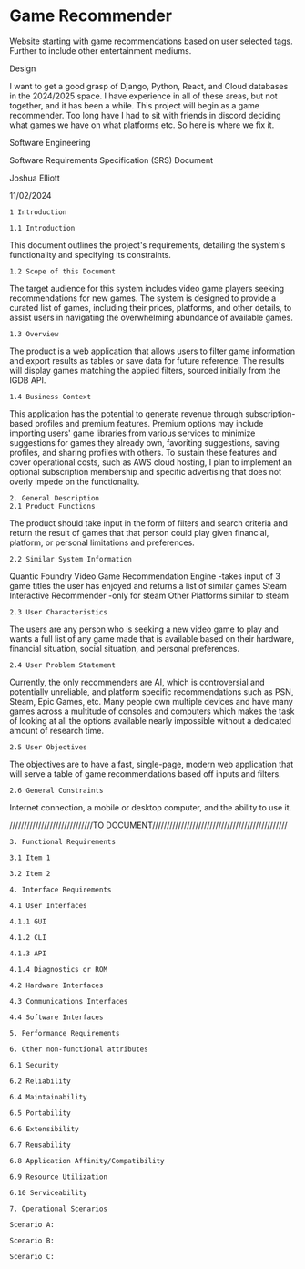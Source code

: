 # Game Recommender
Website starting with game recommendations based on user selected tags. Further to include other entertainment mediums.

Design

I want to get a good grasp of Django, Python, React, and Cloud databases in the 2024/2025 space. I have experience in all of these areas, but not together, and it has been a while. This project will begin as a game recommender. Too long have I had to sit with friends in discord deciding what games we have on what platforms etc. So here is where we fix it.

Software Engineering 

Software Requirements Specification (SRS) Document

Joshua Elliott

11/02/2024

	1 Introduction

	1.1 Introduction

This document outlines the project's requirements, detailing the system's functionality and specifying its constraints.

	1.2 Scope of this Document
The target audience for this system includes video game players seeking recommendations for new games. The system is designed to provide a curated list of games, including their prices, platforms, and other details, to assist users in navigating the overwhelming abundance of available games.

	1.3 Overview
The product is a web application that allows users to filter game information and export results as tables or save data for future reference. The results will display games matching the applied filters, sourced initially from the IGDB API. 

	1.4 Business Context
This application has the potential to generate revenue through subscription-based profiles and premium features. Premium options may include importing users' game libraries from various services to minimize suggestions for games they already own, favoriting suggestions, saving profiles, and sharing profiles with others. To sustain these features and cover operational costs, such as AWS cloud hosting, I plan to implement an optional subscription membership and specific advertising that does not overly impede on the functionality.

	2. General Description
	2.1 Product Functions
The product should take input in the form of filters and search criteria and return the result of games that that person could play given financial, platform, or personal limitations and preferences. 

	2.2 Similar System Information
Quantic Foundry Video Game Recommendation Engine
-takes input of 3 game titles the user has enjoyed and returns a list of similar games
Steam Interactive Recommender
	-only for steam
 Other Platforms similar to steam

	2.3 User Characteristics
The users are any person who is seeking a new video game to play and wants a full list of any game made that is available based on their hardware, financial situation, social situation, and personal preferences.

	2.4 User Problem Statement
Currently, the only recommenders are AI, which is controversial and potentially unreliable, and platform specific recommendations such as PSN, Steam, Epic Games, etc. Many people own multiple devices and have many games across a multitude of consoles and computers which makes the task of looking at all the options available nearly impossible without a dedicated amount of research time.

	2.5 User Objectives
The objectives are to have a fast, single-page, modern web application that will serve a table of game recommendations based off inputs and filters.

	2.6 General Constraints
Internet connection, a mobile or desktop computer, and the ability to use it.

/////////////////////////////TO DOCUMENT///////////////////////////////////////////////

	3. Functional Requirements
	
 	3.1 Item 1

	3.2 Item 2
 
	4. Interface Requirements
 
	4.1 User Interfaces
 
	4.1.1 GUI

	4.1.2 CLI

	4.1.3 API

	4.1.4 Diagnostics or ROM

	4.2 Hardware Interfaces

	4.3 Communications Interfaces

	4.4 Software Interfaces

	5. Performance Requirements

	6. Other non-functional attributes

	6.1 Security

	6.2 Reliability

	6.4 Maintainability

	6.5 Portability

	6.6 Extensibility

	6.7 Reusability

	6.8 Application Affinity/Compatibility

	6.9 Resource Utilization

	6.10 Serviceability

	7. Operational Scenarios
 
	Scenario A: 

	Scenario B: 
	
	Scenario C: 
